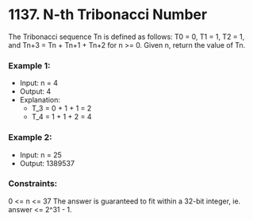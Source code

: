 # 1137. N-th Tribonacci Number

The Tribonacci sequence Tn is defined as follows: 
T0 = 0, T1 = 1, T2 = 1, and Tn+3 = Tn + Tn+1 + Tn+2 for n >= 0.
Given n, return the value of Tn.

### Example 1:

- Input: n = 4
- Output: 4
- Explanation:
    - T_3 = 0 + 1 + 1 = 2
    - T_4 = 1 + 1 + 2 = 4

### Example 2:

- Input: n = 25
- Output: 1389537
 

### Constraints:

0 <= n <= 37
The answer is guaranteed to fit within a 32-bit integer, ie. answer <= 2^31 - 1.